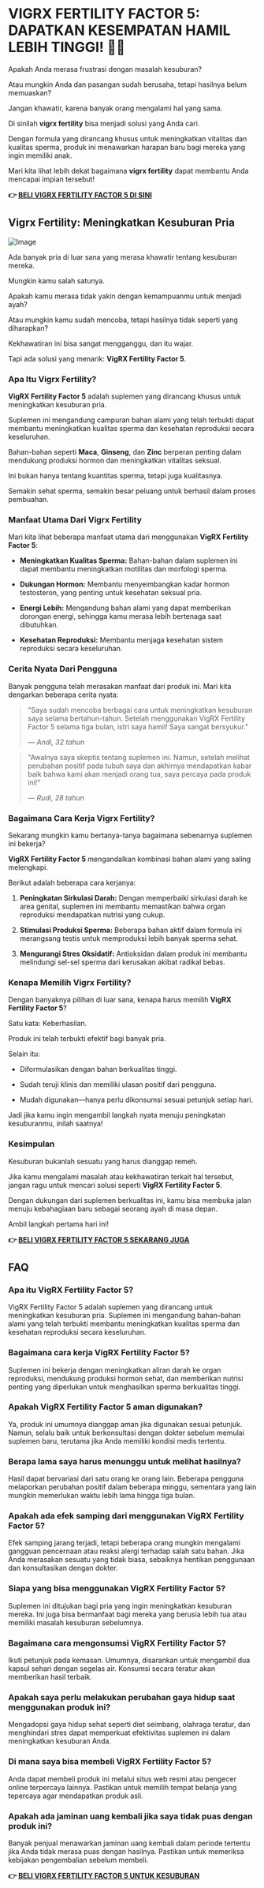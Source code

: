 # VIGRX FERTILITY FACTOR 5: DAPATKAN KESEMPATAN HAMIL LEBIH TINGGI! 🤰✨

Apakah Anda merasa frustrasi dengan masalah kesuburan? 

Atau mungkin Anda dan pasangan sudah berusaha, tetapi hasilnya belum memuaskan? 

Jangan khawatir, karena banyak orang mengalami hal yang sama. 

Di sinilah **vigrx fertility** bisa menjadi solusi yang Anda cari. 

Dengan formula yang dirancang khusus untuk meningkatkan vitalitas dan kualitas sperma, produk ini menawarkan harapan baru bagi mereka yang ingin memiliki anak. 

Mari kita lihat lebih dekat bagaimana **vigrx fertility** dapat membantu Anda mencapai impian tersebut!



**👉 [BELI VIGRX FERTILITY FACTOR 5 DI SINI](https://gchaffi.com/sWxpwjsg)**

## Vigrx Fertility: Meningkatkan Kesuburan Pria

![Image](https://www2.sellhealth.com/139/fertility-factor-5-18-1.jpg)

Ada banyak pria di luar sana yang merasa khawatir tentang kesuburan mereka.

Mungkin kamu salah satunya.

Apakah kamu merasa tidak yakin dengan kemampuanmu untuk menjadi ayah?

Atau mungkin kamu sudah mencoba, tetapi hasilnya tidak seperti yang diharapkan?

Kekhawatiran ini bisa sangat mengganggu, dan itu wajar.

Tapi ada solusi yang menarik: **VigRX Fertility Factor 5**.

### Apa Itu Vigrx Fertility?

**VigRX Fertility Factor 5** adalah suplemen yang dirancang khusus untuk meningkatkan kesuburan pria. 

Suplemen ini mengandung campuran bahan alami yang telah terbukti dapat membantu meningkatkan kualitas sperma dan kesehatan reproduksi secara keseluruhan.

Bahan-bahan seperti **Maca**, **Ginseng**, dan **Zinc** berperan penting dalam mendukung produksi hormon dan meningkatkan vitalitas seksual.

Ini bukan hanya tentang kuantitas sperma, tetapi juga kualitasnya. 

Semakin sehat sperma, semakin besar peluang untuk berhasil dalam proses pembuahan.

### Manfaat Utama Dari Vigrx Fertility

Mari kita lihat beberapa manfaat utama dari menggunakan **VigRX Fertility Factor 5**:

- **Meningkatkan Kualitas Sperma:** Bahan-bahan dalam suplemen ini dapat membantu meningkatkan motilitas dan morfologi sperma.
  
- **Dukungan Hormon:** Membantu menyeimbangkan kadar hormon testosteron, yang penting untuk kesehatan seksual pria.
  
- **Energi Lebih:** Mengandung bahan alami yang dapat memberikan dorongan energi, sehingga kamu merasa lebih bertenaga saat dibutuhkan.
  
- **Kesehatan Reproduksi:** Membantu menjaga kesehatan sistem reproduksi secara keseluruhan.

### Cerita Nyata Dari Pengguna

Banyak pengguna telah merasakan manfaat dari produk ini. Mari kita dengarkan beberapa cerita nyata:

> "Saya sudah mencoba berbagai cara untuk meningkatkan kesuburan saya selama bertahun-tahun. Setelah menggunakan VigRX Fertility Factor 5 selama tiga bulan, istri saya hamil! Saya sangat bersyukur." 
> 
> — *Andi, 32 tahun*

> "Awalnya saya skeptis tentang suplemen ini. Namun, setelah melihat perubahan positif pada tubuh saya dan akhirnya mendapatkan kabar baik bahwa kami akan menjadi orang tua, saya percaya pada produk ini!" 
>
> — *Rudi, 28 tahun*

### Bagaimana Cara Kerja Vigrx Fertility?

Sekarang mungkin kamu bertanya-tanya bagaimana sebenarnya suplemen ini bekerja? 

**VigRX Fertility Factor 5** mengandalkan kombinasi bahan alami yang saling melengkapi. 

Berikut adalah beberapa cara kerjanya:

1. **Peningkatan Sirkulasi Darah:** Dengan memperbaiki sirkulasi darah ke area genital, suplemen ini membantu memastikan bahwa organ reproduksi mendapatkan nutrisi yang cukup.
   
2. **Stimulasi Produksi Sperma:** Beberapa bahan aktif dalam formula ini merangsang testis untuk memproduksi lebih banyak sperma sehat.
   
3. **Mengurangi Stres Oksidatif:** Antioksidan dalam produk ini membantu melindungi sel-sel sperma dari kerusakan akibat radikal bebas.

### Kenapa Memilih Vigrx Fertility?

Dengan banyaknya pilihan di luar sana, kenapa harus memilih **VigRX Fertility Factor 5**? 

Satu kata: Keberhasilan.

Produk ini telah terbukti efektif bagi banyak pria. 

Selain itu:

- Diformulasikan dengan bahan berkualitas tinggi.
  
- Sudah teruji klinis dan memiliki ulasan positif dari pengguna.
  
- Mudah digunakan—hanya perlu dikonsumsi sesuai petunjuk setiap hari.

Jadi jika kamu ingin mengambil langkah nyata menuju peningkatan kesuburanmu, inilah saatnya!

### Kesimpulan

Kesuburan bukanlah sesuatu yang harus dianggap remeh. 

Jika kamu mengalami masalah atau kekhawatiran terkait hal tersebut, jangan ragu untuk mencari solusi seperti **VigRX Fertility Factor 5**.

Dengan dukungan dari suplemen berkualitas ini, kamu bisa membuka jalan menuju kebahagiaan baru sebagai seorang ayah di masa depan.

Ambil langkah pertama hari ini!



**👉 [BELI VIGRX FERTILITY FACTOR 5 SEKARANG JUGA](https://gchaffi.com/sWxpwjsg)**

## FAQ

### Apa itu VigRX Fertility Factor 5?
VigRX Fertility Factor 5 adalah suplemen yang dirancang untuk meningkatkan kesuburan pria. Suplemen ini mengandung bahan-bahan alami yang telah terbukti membantu meningkatkan kualitas sperma dan kesehatan reproduksi secara keseluruhan.

### Bagaimana cara kerja VigRX Fertility Factor 5?
Suplemen ini bekerja dengan meningkatkan aliran darah ke organ reproduksi, mendukung produksi hormon sehat, dan memberikan nutrisi penting yang diperlukan untuk menghasilkan sperma berkualitas tinggi.

### Apakah VigRX Fertility Factor 5 aman digunakan?
Ya, produk ini umumnya dianggap aman jika digunakan sesuai petunjuk. Namun, selalu baik untuk berkonsultasi dengan dokter sebelum memulai suplemen baru, terutama jika Anda memiliki kondisi medis tertentu.

### Berapa lama saya harus menunggu untuk melihat hasilnya?
Hasil dapat bervariasi dari satu orang ke orang lain. Beberapa pengguna melaporkan perubahan positif dalam beberapa minggu, sementara yang lain mungkin memerlukan waktu lebih lama hingga tiga bulan.

### Apakah ada efek samping dari menggunakan VigRX Fertility Factor 5?
Efek samping jarang terjadi, tetapi beberapa orang mungkin mengalami gangguan pencernaan atau reaksi alergi terhadap salah satu bahan. Jika Anda merasakan sesuatu yang tidak biasa, sebaiknya hentikan penggunaan dan konsultasikan dengan dokter.

### Siapa yang bisa menggunakan VigRX Fertility Factor 5?
Suplemen ini ditujukan bagi pria yang ingin meningkatkan kesuburan mereka. Ini juga bisa bermanfaat bagi mereka yang berusia lebih tua atau memiliki masalah kesuburan sebelumnya.

### Bagaimana cara mengonsumsi VigRX Fertility Factor 5?
Ikuti petunjuk pada kemasan. Umumnya, disarankan untuk mengambil dua kapsul sehari dengan segelas air. Konsumsi secara teratur akan memberikan hasil terbaik.

### Apakah saya perlu melakukan perubahan gaya hidup saat menggunakan produk ini?
Mengadopsi gaya hidup sehat seperti diet seimbang, olahraga teratur, dan menghindari stres dapat memperkuat efektivitas suplemen ini dalam meningkatkan kesuburan Anda.

### Di mana saya bisa membeli VigRX Fertility Factor 5?
Anda dapat membeli produk ini melalui situs web resmi atau pengecer online terpercaya lainnya. Pastikan untuk memilih tempat belanja yang tepercaya agar mendapatkan produk asli.

### Apakah ada jaminan uang kembali jika saya tidak puas dengan produk ini?
Banyak penjual menawarkan jaminan uang kembali dalam periode tertentu jika Anda tidak merasa puas dengan hasilnya. Pastikan untuk memeriksa kebijakan pengembalian sebelum membeli.



**👉 [BELI VIGRX FERTILITY FACTOR 5 UNTUK KESUBURAN](https://gchaffi.com/sWxpwjsg)**